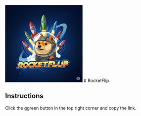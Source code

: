 <img src="./images/2.png" alt="RocketFlip Logo" width="250" height="250">
# RocketFlip

## Instructions
Click the ggreen button in the top right corner and copy the link. 


